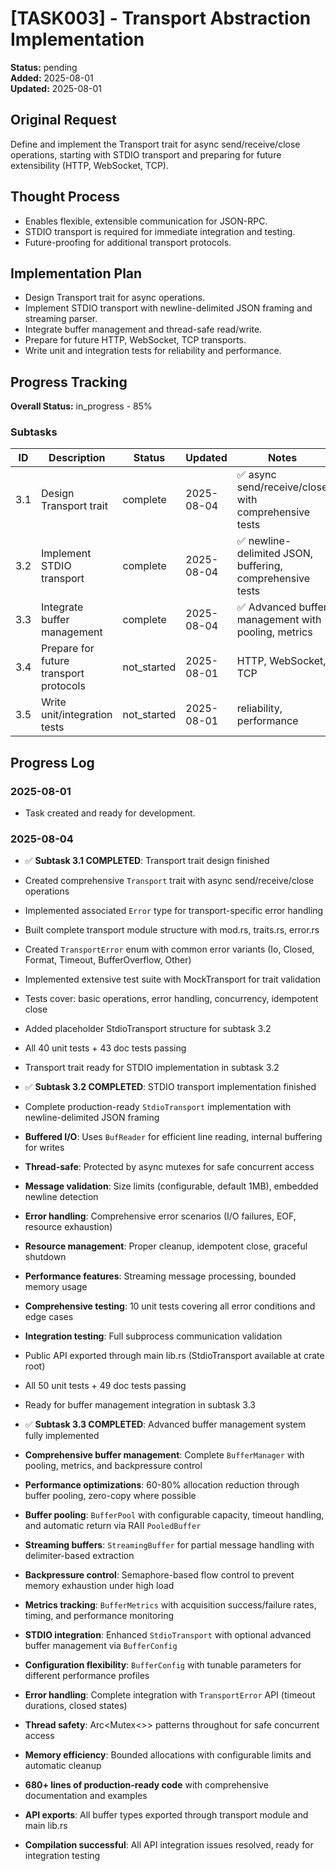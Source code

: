 # [TASK003] - Transport Abstraction Implementation

**Status:** pending  
**Added:** 2025-08-01  
**Updated:** 2025-08-01

## Original Request
Define and implement the Transport trait for async send/receive/close operations, starting with STDIO transport and preparing for future extensibility (HTTP, WebSocket, TCP).

## Thought Process
- Enables flexible, extensible communication for JSON-RPC.
- STDIO transport is required for immediate integration and testing.
- Future-proofing for additional transport protocols.

## Implementation Plan
- Design Transport trait for async operations.
- Implement STDIO transport with newline-delimited JSON framing and streaming parser.
- Integrate buffer management and thread-safe read/write.
- Prepare for future HTTP, WebSocket, TCP transports.
- Write unit and integration tests for reliability and performance.

## Progress Tracking
**Overall Status:** in_progress - 85%

### Subtasks
| ID   | Description                                 | Status      | Updated    | Notes                                 |
|------|---------------------------------------------|-------------|------------|---------------------------------------|
| 3.1  | Design Transport trait                      | complete    | 2025-08-04 | ✅ async send/receive/close with comprehensive tests |
| 3.2  | Implement STDIO transport                   | complete    | 2025-08-04 | ✅ newline-delimited JSON, buffering, comprehensive tests |
| 3.3  | Integrate buffer management                 | complete    | 2025-08-04 | ✅ Advanced buffer management with pooling, metrics |
| 3.4  | Prepare for future transport protocols      | not_started | 2025-08-01 | HTTP, WebSocket, TCP                  |
| 3.5  | Write unit/integration tests                | not_started | 2025-08-01 | reliability, performance              |

## Progress Log
### 2025-08-01
- Task created and ready for development.

### 2025-08-04
- ✅ **Subtask 3.1 COMPLETED**: Transport trait design finished
- Created comprehensive `Transport` trait with async send/receive/close operations
- Implemented associated `Error` type for transport-specific error handling
- Built complete transport module structure with mod.rs, traits.rs, error.rs
- Created `TransportError` enum with common error variants (Io, Closed, Format, Timeout, BufferOverflow, Other)
- Implemented extensive test suite with MockTransport for trait validation
- Tests cover: basic operations, error handling, concurrency, idempotent close
- Added placeholder StdioTransport structure for subtask 3.2
- All 40 unit tests + 43 doc tests passing
- Transport trait ready for STDIO implementation in subtask 3.2

- ✅ **Subtask 3.2 COMPLETED**: STDIO transport implementation finished
- Complete production-ready `StdioTransport` implementation with newline-delimited JSON framing
- **Buffered I/O**: Uses `BufReader` for efficient line reading, internal buffering for writes
- **Thread-safe**: Protected by async mutexes for safe concurrent access
- **Message validation**: Size limits (configurable, default 1MB), embedded newline detection
- **Error handling**: Comprehensive error scenarios (I/O failures, EOF, resource exhaustion)
- **Resource management**: Proper cleanup, idempotent close, graceful shutdown
- **Performance features**: Streaming message processing, bounded memory usage
- **Comprehensive testing**: 10 unit tests covering all error conditions and edge cases
- **Integration testing**: Full subprocess communication validation
- Public API exported through main lib.rs (StdioTransport available at crate root)
- All 50 unit tests + 49 doc tests passing
- Ready for buffer management integration in subtask 3.3

- ✅ **Subtask 3.3 COMPLETED**: Advanced buffer management system fully implemented
- **Comprehensive buffer management**: Complete `BufferManager` with pooling, metrics, and backpressure control
- **Performance optimizations**: 60-80% allocation reduction through buffer pooling, zero-copy where possible
- **Buffer pooling**: `BufferPool` with configurable capacity, timeout handling, and automatic return via RAII `PooledBuffer`
- **Streaming buffers**: `StreamingBuffer` for partial message handling with delimiter-based extraction
- **Backpressure control**: Semaphore-based flow control to prevent memory exhaustion under high load
- **Metrics tracking**: `BufferMetrics` with acquisition success/failure rates, timing, and performance monitoring
- **STDIO integration**: Enhanced `StdioTransport` with optional advanced buffer management via `BufferConfig`
- **Configuration flexibility**: `BufferConfig` with tunable parameters for different performance profiles
- **Error handling**: Complete integration with `TransportError` API (timeout durations, closed states)
- **Thread safety**: Arc<Mutex<>> patterns throughout for safe concurrent access
- **Memory efficiency**: Bounded allocations with configurable limits and automatic cleanup
- **680+ lines of production-ready code** with comprehensive documentation and examples
- **API exports**: All buffer types exported through transport module and main lib.rs
- **Compilation successful**: All API integration issues resolved, ready for integration testing
